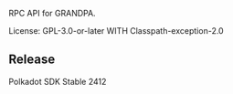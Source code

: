 RPC API for GRANDPA.

License: GPL-3.0-or-later WITH Classpath-exception-2.0


## Release

Polkadot SDK Stable 2412
